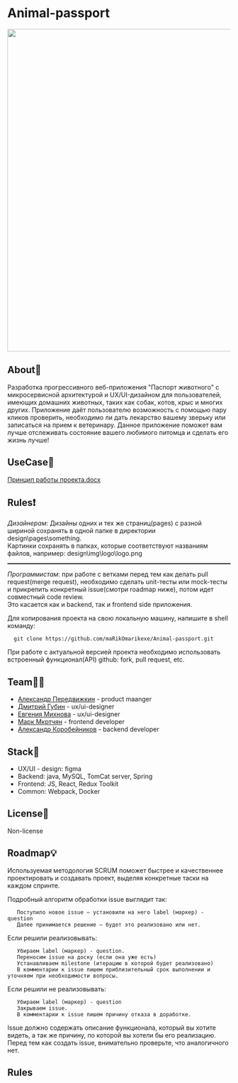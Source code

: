 # Animal-passport


<p align="center">
      <img src="https://i.ibb.co/vkznSS5/346915732996474.webp" width="726">
</p>





## About🐹

Разработка прогрессивного веб-приложения "Паспорт животного" с микросервисной архитектурой и UX/UI-дизайном для пользователей, имеющих домашних животных, таких как собак, котов, крыс и многих других. Приложение даёт пользователю возможность с помощью пару кликов проверить, необходимо ли дать лекарство вашему зверьку или записаться на прием к ветеринару. Данное приложение поможет вам лучше отслеживать состояние вашего любимого питомца и сделать его жизнь лучше!  

## UseCase🔧


[Принцип работы проекта.docx](https://github.com/user-attachments/files/17063627/default.docx)


## Rules❗

<i>Дизайнерам</i>: Дизайны одних и тех же страниц(pages) c разной шириной сохранять в одной папке в директории design\pages\something.<br>Картинки сохранять в папках, которые соответствуют названиям файлов, например: design\img\logo\logo.png
<hr style="border: none; border-top: 1px dotted #000;"/>

<i>Программистам</i>: при работе с ветками перед тем как делать pull request(merge request), необходимо сделать unit-тесты или mock-тесты и прикрепить конкретный issue(смотри roadmap ниже), потом идет совместный code review. <br>Это касается как и backend, так и frontend side приложения.

Для копирования проекта на свою локальную машину, напишите в shell команду:

      git clone https://github.com/maRikOmarikexe/Animal-passport.git

При работе с актуальной версией проекта необходимо использовать встроенный функционал(API) github: fork, pull request, etc.

## Team👨‍💻

- [Александр Передвижкин](https://github.com/fewuch) - product maanger
- [Дмитрий Губин](https://github.com/SlojnaSlojna) - ux/ui-designer
- [Евгения Михнова](https://github.com/Eva-He-understands) - ux/ui-designer
- [Марк Мкртчян](https://github.com/maRikOmarikexe) - frontend developer
- [Александр Коробейников](https://github.com/Doath1337) - backend developer

## Stack📜
<ul>
<li>UX/UI - design: figma</li>

<li>Backend: java, MySQL, TomCat server, Spring </li>

<li>Frontend: JS, React, Redux Toolkit</li>

<li>Common: Webpack, Docker</li>
</ul>

## License🧾

Non-license

## Roadmap💡

Используемая методология SCRUM поможет быстрее и качественнее проектировать и создавать проект, выделяя конкретные таски на каждом спринте.


Подробный алгоритм обработки issue выглядит так:

       Поступило новое issue – установили на него label (маркер) - question
       Далее принимается решение — будет это реализовано или нет.

Если решили реализовывать:

       Убираем label (маркер) - question.
       Переносим issue на доску (если она уже есть)
       Устанавливаем milestone (итерацию в которой будет реализовано)
       В комментарии к issue пишем приблизительный срок выполнении и уточняем при необходимости вопросы.

Если решили не реализовывать:

       Убираем label (маркер) - question
       Закрываем issue.
       В комментарии к issue пишем причину отказа в доработке.

Issue должно содержать описание функционала, который вы хотите видеть, а так же причину, по которой вы хотели бы его реализацию. Перед тем как создать issue, внимательно проверьте, что аналогичного нет.

## Rules

